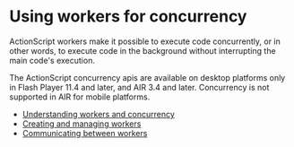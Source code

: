 # Using workers for concurrency

<div>

ActionScript workers make it possible to execute code concurrently, or in other
words, to execute code in the background without interrupting the main code's
execution.

The ActionScript concurrency apis are available on desktop platforms only in
Flash Player 11.4 and later, and AIR 3.4 and later. Concurrency is not supported
in AIR for mobile platforms.

- [Understanding workers and concurrency](WS2f73111e7a180bd0-5856a8af1390d64d08c-8000.html)
- [Creating and managing workers](WS2f73111e7a180bd0-5856a8af1390d64d08c-7fff.html)
- [Communicating between workers](WS2f73111e7a180bd0-5856a8af1390d64d08c-7ffe.html)

</div>

<div>

<div>

</div>

</div>
